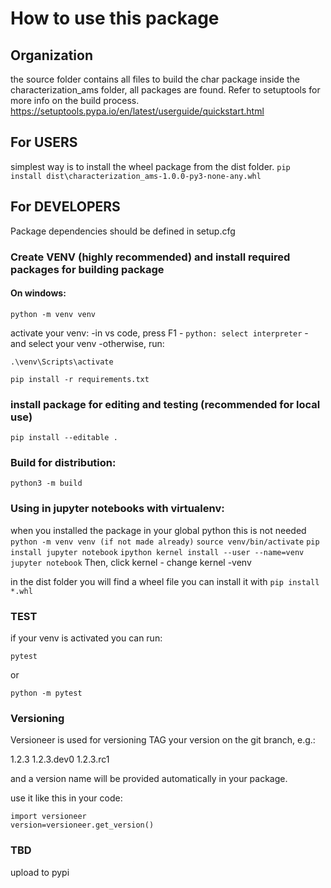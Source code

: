 # How to use this package

## Organization
the source folder contains all files to build the char package
inside the characterization_ams folder, all packages are found.
Refer to setuptools for more info on the build process.
https://setuptools.pypa.io/en/latest/userguide/quickstart.html

## For USERS
simplest way is to install the wheel package from the dist folder.
`pip install dist\characterization_ams-1.0.0-py3-none-any.whl`


## For DEVELOPERS
Package dependencies should be defined in setup.cfg

### Create VENV (highly recommended) and install required packages for building package
#### On windows:
`python -m venv venv`

activate your venv:
-in vs code, press F1 - `python: select interpreter` - and select your venv
-otherwise, run:

`.\venv\Scripts\activate`

`pip install -r requirements.txt`


### install package for editing and testing (recommended for local use)
`pip install --editable . `


### Build for distribution:
`python3 -m build`

### Using in jupyter notebooks with virtualenv:
when you installed the package in your global python this is not needed
`python -m venv venv (if not made already)`
`source venv/bin/activate`
`pip install jupyter notebook`
`ipython kernel install --user --name=venv`
`jupyter notebook`
Then, click kernel - change kernel -venv

in the dist folder you will find a wheel file
you can install it with
`pip install *.whl`


### TEST
if your venv is activated you can run:

`pytest` 

or

 `python -m pytest`

### Versioning
Versioneer is used for versioning
TAG your version on the git branch, e.g.:

1.2.3
1.2.3.dev0
1.2.3.rc1

and a version name will be provided automatically in your package.

use it like this in your code:
```
import versioneer
version=versioneer.get_version()
```

### TBD
upload to pypi
